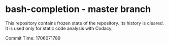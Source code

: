 # bash-completion - master branch

This repository contains frozen state of the repository.
Its history is cleared. It is used only for static code
analysis with Codacy.

Commit Time: 1706071789